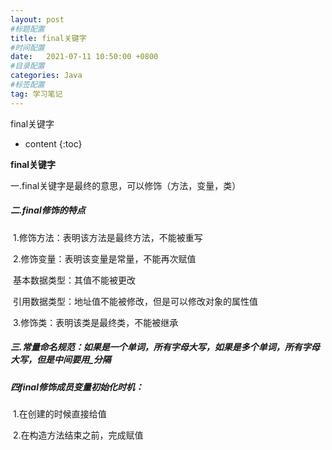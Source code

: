 ```yaml
---
layout: post
#标题配置
title: final关键字
#时间配置
date:   2021-07-11 10:50:00 +0800
#目录配置
categories: Java
#标签配置
tag: 学习笔记
---
```

final关键字

* content
{:toc}



**final关键字**

一.final关键字是最终的意思，可以修饰（方法，变量，类）

##### 二.final修饰的特点

​	1.修饰方法：表明该方法是最终方法，不能被重写

​	2.修饰变量：表明该变量是常量，不能再次赋值

​			基本数据类型：其值不能被更改

​			引用数据类型：地址值不能被修改，但是可以修改对象的属性值

​	3.修饰类：表明该类是最终类，不能被继承

##### 三.常量命名规范：如果是一个单词，所有字母大写，如果是多个单词，所有字母大写，但是中间要用_分隔

##### 四final修饰成员变量初始化时机：

​	1.在创建的时候直接给值

​	2.在构造方法结束之前，完成赋值
